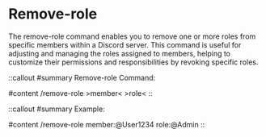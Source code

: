 # Remove-role

The remove-role command enables you to remove one or more roles from specific members within a Discord server. This command is useful for adjusting and managing the roles assigned to members, helping to customize their permissions and responsibilities by revoking specific roles.

::callout
#summary
Remove-role Command:

#content
/remove-role >member< >role<
::

::callout
#summary
Example:

#content
/remove-role member:@User1234 role:@Admin
::